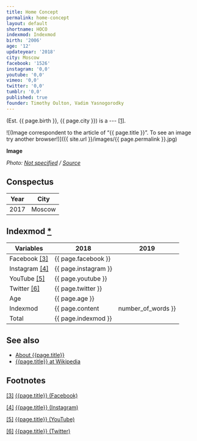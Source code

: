 ```yaml
---
title: Home Concept
permalink: home-concept
layout: default
shortname: HOCO
indexmod: Indexmod
birth: '2006'
age: '12'
updateyear: '2018'
city: Moscow
facebook: '1526'
instagram: '0,0'
youtube: '0,0'
vimeo: '0,0'
twitter: '0,0'
tumblr: '0,0'
published: true
founder: Timothy Oulton, Vadim Yasnogorodky
---
```


(Est. {{ page.birth }}, {{ page.city }}) is a --- <span id="a1">[\[1\]](#f1)</span>.

![(Image correspondent to the article of “{{ page.title }}”. To see an image try another browser!)]({{ site.url }}/images/{{ page.permalink }}.jpg)

**Image**

*Photo: [Not specified](index) / [Source](index)*

## Сonspectus

|Year|City|
|-|-|
|2017|Moscow|

## Indexmod [*](indexmod)

|Variables|2018|2019|
|-|-|-|
|Facebook <span id="a3">[\[3\]](#f3)</span>|{{ page.facebook }}||
|Instagram <span id="a4">[\[4\]](#f4)</span>|{{ page.instagram }}||
|YouTube <span id="a5">[\[5\]](#f5)</span>|{{ page.youtube }}||
|Twitter <span id="a6">[\[6\]](#f6)</span>|{{ page.twitter }}||
|Age|{{ page.age }}||
|Indexmod|{{ page.content | number_of_words }}||
|Total|{{ page.indexmod }}||

## See also

+ [About {{page.title}}](index)
+ [{{page.title}} at Wikipedia](index)

## Footnotes

[[3]](#a3) <span id="f3"></span> [{{page.title}} (Facebook)](index)

[[4]](#a4) <span id="f4"></span> [{{page.title}} (Instagram)](index)

[[5]](#a5) <span id="f5"></span> [{{page.title}} (YouTube)](index)

[[6]](#a6) <span id="f6"></span> [{{page.title}} (Twitter)](index)
